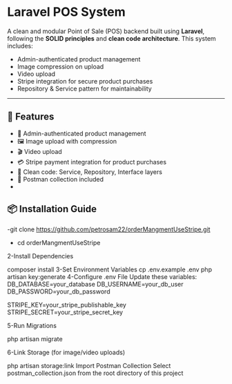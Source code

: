 # Laravel POS System

A clean and modular Point of Sale (POS) backend built using **Laravel**, following the **SOLID principles** and **clean code architecture**. This system includes:

- Admin-authenticated product management
- Image compression on upload
- Video upload  
- Stripe integration for secure product purchases
- Repository & Service pattern for maintainability

---

## 🚀 Features
- 🔐 Admin-authenticated product management
- 🖼️ Image upload with compression
- 🎬 Video upload 
- 💳 Stripe payment integration for product purchases
- 🧱 Clean code: Service, Repository, Interface layers
- 🧾 Postman collection included
- 
## 📦 Installation Guide
-git clone https://github.com/petrosam22/orderMangmentUseStripe.git
 -  cd orderMangmentUseStripe

2-Install Dependencies

 composer install
3-Set Environment Variables
cp .env.example .env
php artisan key:generate
4-Configure .env File
Update these variables:
DB_DATABASE=your_database
DB_USERNAME=your_db_user
DB_PASSWORD=your_db_password

STRIPE_KEY=your_stripe_publishable_key
STRIPE_SECRET=your_stripe_secret_key

 5-Run Migrations

 php artisan migrate

6-Link Storage (for image/video uploads)

php artisan storage:link
Import Postman Collection
Select postman_collection.json from the root directory of this project


